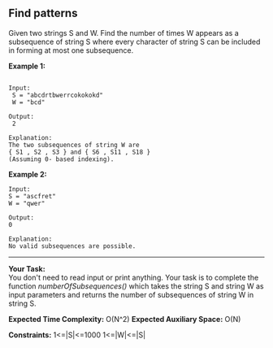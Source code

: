 ## Find patterns

Given two strings S and W. Find the number of times W appears as a subsequence of string S where every character of string S can be included in forming at most one subsequence.
 

**Example 1:**

```

Input: 
 S = "abcdrtbwerrcokokokd" 
 W = "bcd" 
 
Output: 
 2
 
Explanation: 
The two subsequences of string W are
{ S1 , S2 , S3 } and { S6 , S11 , S18 }
(Assuming 0- based indexing).
``` 

**Example 2:**

```
Input: 
S = "ascfret" 
W = "qwer"

Output: 
0

Explanation:
No valid subsequences are possible.
```
***


**Your Task:**  
You don't need to read input or print anything. Your task is to complete the function *numberOfSubsequences()* which takes the string S and string W as input parameters and returns the number of subsequences of string W in string S.

 

**Expected Time Complexity:** O(N^2)
**Expected Auxiliary Space:** O(N)
 

**Constraints:**
1<=|S|<=1000
1<=|W|<=|S|
